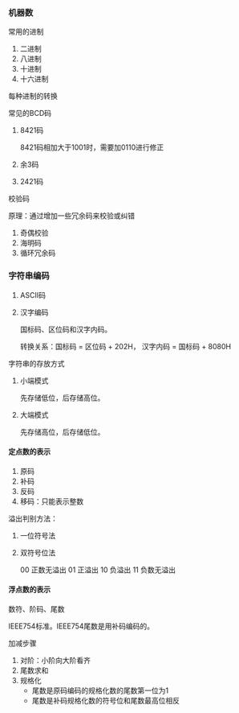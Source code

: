 ### 机器数

常用的进制

1. 二进制
2. 八进制
3. 十进制
4. 十六进制

每种进制的转换

常见的BCD码

1. 8421码

   8421码相加大于1001时，需要加0110进行修正

2. 余3码

3. 2421码

校验码

原理：通过增加一些冗余码来校验或纠错

1. 奇偶校验
2. 海明码
3. 循环冗余码

### 字符串编码

1. ASCII码

2. 汉字编码

   国标码、区位码和汉字内码。

   转换关系：国标码 = 区位码 + 202H， 汉字内码 = 国标码 + 8080H

字符串的存放方式

1. 小端模式

   先存储低位，后存储高位。

2. 大端模式

   先存储高位，后存储低位。

#### 定点数的表示

1. 原码
2. 补码
3. 反码
4. 移码：只能表示整数

溢出判别方法：

1. 一位符号法

2. 双符号位法

   00 正数无溢出 01 正溢出 10 负溢出 11 负数无溢出

#### 浮点数的表示

 数符、阶码、尾数

IEEE754标准。IEEE754尾数是用补码编码的。

加减步骤

1. 对阶：小阶向大阶看齐
2. 尾数求和
3. 规格化
   - 尾数是原码编码的规格化数的尾数第一位为1
   - 尾数是补码规格化数的符号位和尾数最高位相反

